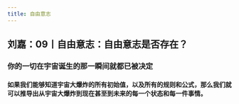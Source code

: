 ```yaml
---
title: 自由意志
---
```


## 刘嘉：09丨自由意志：自由意志是否存在？
### 你的一切在宇宙诞生的那一瞬间就都已被决定
#### 如果我们能够知道宇宙大爆炸的所有初始值，以及所有的规则和公式，那么我们就可以推导出从宇宙大爆炸到现在甚至到未来的每一个状态和每一件事情。
####

